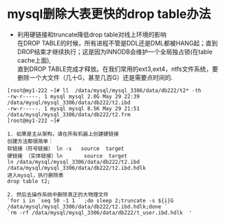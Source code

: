 # mysql删除大表更快的drop table办法
* 利用硬链接和truncate降低drop table对线上环境的影响  
在DROP TABLE的时候，所有进程不管是DDL还是DML都被HANG起；直到DROP结束才继续执行；这是因为INNODB会维护一个全局独占锁(在table cache上面),  
直到DROP TABLE完成才释放。在我们常用的ext3,ext4，ntfs文件系统，要删除一个大文件（几十G，甚至几百G）还是需要点时间的.  
```
[root@my1-222 ~]# ll  /data/mysql/mysql_3306/data/db222/t2* -th
-rw-r-----. 1 mysql mysql 2.0G May 29 22:39 /data/mysql/mysql_3306/data/db222/t2.ibd
-rw-r-----. 1 mysql mysql 8.5K May 29 21:51 /data/mysql/mysql_3306/data/db222/t2.frm
[root@my1-222 ~]# 
```

    1. 如果是主从架构，请在所有机器上创建硬链接  
    创建方法都很简单：
    软链接（符号链接） ln -s   source  target
    硬链接 （实体链接）ln       source  target
    ln /data/mysql/mysql_3306/data/db222/t2.ibd  /data/mysql/mysql_3306/data/db222/t2.ibd.hdlk
    进入mysql，执行删除表
    drop table t2;
    
    2. 然后去操作系统中删除真正的大物理文件
    `for i in `seq 50 -1 1 ` ;do sleep 2;truncate -s ${i}G /data/mysql/mysql_3306/data/db222/t2.ibd.hdlk;done `   
    `rm -rf /data/mysql/mysql_3306/data/db222/t_user.ibd.hdlk  '
